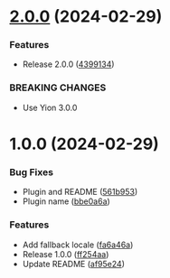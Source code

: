 # [2.0.0](https://github.com/boutdecode/i18n/compare/v1.0.0...v2.0.0) (2024-02-29)


### Features

* Release 2.0.0 ([4399134](https://github.com/boutdecode/i18n/commit/439913451db95840f17bb3cb5dce5cc5ce8f8876))


### BREAKING CHANGES

* Use Yion 3.0.0

# 1.0.0 (2024-02-29)

### Bug Fixes

* Plugin and README ([561b953](https://github.com/boutdecode/i18n/commit/561b9534809f210fa949f91175f54c212dd38441))
* Plugin name ([bbe0a6a](https://github.com/boutdecode/i18n/commit/bbe0a6af2348e08fa198c3e2f962af3d5d9a49b4))

### Features

* Add fallback locale ([fa6a46a](https://github.com/boutdecode/i18n/commit/fa6a46a3b08c1b976219d1147dc9d00e4b7a481a))
* Release 1.0.0 ([ff254aa](https://github.com/boutdecode/i18n/commit/ff254aa8793773bc8259c7f4e2a002ea89fb1ef2))
* Update README ([af95e24](https://github.com/boutdecode/i18n/commit/af95e244bd05ae981ecc411e6d953f07e7ef5bf5))
